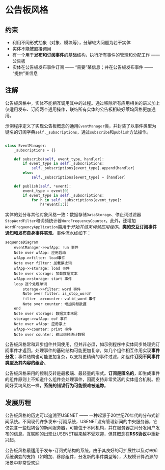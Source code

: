 # 公告板风格

## 约束

- 利用不同形式抽象（对象、模块等），分解较大问题为若干实体
- 实体不能被直接调用
- 有一个用于**发布和订阅事件**的基础结构，执行所有事件的管理和分配工作 —— 公告板
- 实体在公告板发布事件订阅 —— “需要”某信息；并在公告板发布事件 —— “提供”某信息

## 注解

公告板风格中，实体不能相互调用其中的过程。通过移除所有应用相关的语义加上仅适用发布、订阅两个通用操作，联结所有实体的公告板相较好莱坞风格更加通用。

示例程序定义了实现公告板概念的通用`EventManager`类，并封装了以事件类型为键名的订阅字典`self._subscriptions`，通过`subscribe`和`publish`方法操作。

``` python

class EventManager:
    _subscriptions = {}

    def subscribe(self, event_type, handler):
        if event_type in self._subscriptions:
            self._subscriptions[event_type].append(handler)
        else:
            self._subscriptions[event_type] = [handler]

    def publish(self, *event):
        event_type = event[0]
        if event_type in self._subscriptions:
            for h in self._subscriptions[event_type]:
                h(*event[1:])
```

实体的划分与其他对象风格一致：数据存储`DataStorage`、停止词过滤器`StopWordFilter`和词频统计器`WordFrequencyCounter`。此外，还增加`WordFrequencyApplication`类用于*开始并结束词频应用程序*。**类的交互订阅事件通知和发布自身事件实现**。事件流水线如下：

```mermaid
sequenceDiagram
    eventManager->>wfApp: run 事件
    Note over wfApp: 应用启动
    wfApp->>filter: load事件
    Note over filter: 加载停止词
    wfApp->>storage: load 事件
    Note over storage: 加载数据文本
    wfApp->>storage: start 事件
    loop 逐个处理单词
        storage->>filter: word 事件
        Note over filter: is_stop_word?
        filter-->>counter: valid_word 事件
        Note over counter: 增加词频数据
    end
    Note over storage: 数据文本末尾
    storage->>wfApp: eof 事件
    Note over wfApp: 应用停止
    wfApp->>counter: print 事件
    Note over counter: 输出词频统计数据
```

公告板风格常和异步组件共同使用，但并非必须，如示例程序中实体同步处理完订阅事件才返回。处理事件的基础结构可能更加复杂，如几个组件相互作用实现**事件分发**；事件结构也可能更加复杂，以支持更精确的事件过滤，如组件**订阅不同事件类型及其内容的组合**。

公告板风格采用的控制反转是最极端、最轻量的形式。**订阅是匿名的**，即生成事件的组件原则上不知道什么组件会处理事件，因而支持非常灵活的实体组合机制。但同好莱坞风格一样，**系统的错误行为可能很难被追踪**。

## 发展历程

公告板风格的历史可以追溯至USENET —— 一种起源于20世纪70年代的分布式新闻系统。不同现代许多发布-订阅系统，USENET没有管理新闻的中央服务器，它仅包含一些松耦合的新闻服务器，可能位于不同机构，并在服务器之间分发用户发布的信息。互联网的出现让USENET越来越不受欢迎，但其概念在**RSS协议**中重新兴起。

公告板风格最适用于发布-订阅式结构的系统。由于其良好的可扩展性以及对未知系统演变的支持（如增加、移除组件，分发新的事件类型等），大规模计算资源的场景中非常受欢迎
